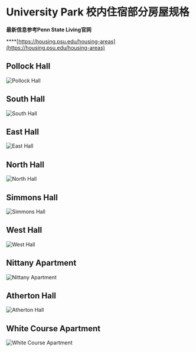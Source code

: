 # University Park 校内住宿部分房屋规格

**最新信息参考Penn State Living官网**

\*\*\*\*[https://housing.psu.edu/housing-areas](https://housing.psu.edu/housing-areas)

## Pollock Hall

![Pollock Hall](../.gitbook/assets/image%20%2818%29.png)

## South Hall

![South Hall](../.gitbook/assets/image%20%28186%29.png)

##  East Hall

![East Hall](../.gitbook/assets/image%20%2821%29.png)

##  North Hall

![North Hall](../.gitbook/assets/image%20%28155%29.png)

##  Simmons Hall

![Simmons Hall](../.gitbook/assets/image%20%2840%29.png)

##  West Hall

![West Hall](../.gitbook/assets/image%20%28110%29.png)

##  Nittany Apartment

![Nittany Apartment](../.gitbook/assets/image%20%28199%29.png)

##  Atherton Hall

![Atherton Hall](../.gitbook/assets/image%20%28171%29.png)

##  White Course Apartment

![White Course Apartment](../.gitbook/assets/image%20%2862%29.png)

